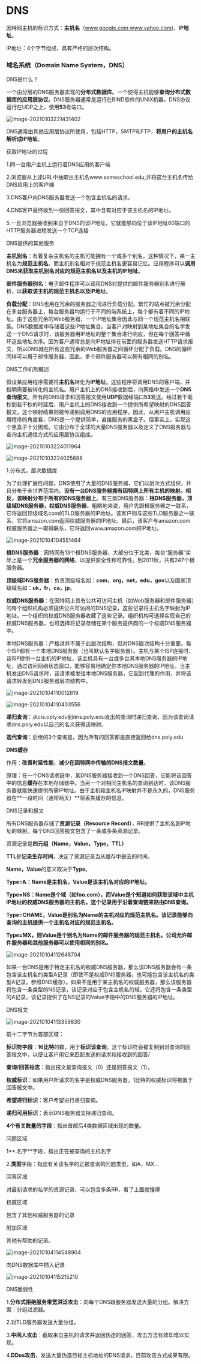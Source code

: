 # DNS

因特网主机的标识方式：**主机名**（www.google.com,www.yahoo.com)，**IP地址**。

IP地址：4个字节组成，具有严格的层次结构。

### 域名系统（Domain Name System，DNS）

DNS是什么？

一个由分层的DNS服务器实现的**分布式数据库**。一个使得主机能够**查询分布式数据库的应用层协议**。DNS服务器通常是运行在BIND软件的UNIX机器。DNS协议运行在UDP之上，使用**53**号端口。

![image-20210103221431402](C:\Users\Jonny\AppData\Roaming\Typora\typora-user-images\image-20210103221431402.png)

DNS通常由其他应用层协议所使用，包括HTTP，SMTP和FTP，**将用户的主机名解析成IP地址**。



获取IP地址的过程

1.同一台用户主机上运行着DNS应用的客户端

2.浏览器从上述URL中抽取出主机名www.someschool.edu,并将这台主机名传给DNS应用上的客户端

3.DNS客户向DNS服务器发送一个包含主机名的请求。

4.DNS客户最终收到一份回答报文，其中含有对应于该主机名的IP地址。

5.一旦浏览器接收到来自于DNS的该IP地址，它就能够向位于该IP地址80端口的HTTP服务器进程发送一个TCP连接



DNS提供的其他服务

**主机别名**：有着复杂主机名的主机可能拥有一个或多个别名。这种情况下，某一主机名为**规范主机名**。而主机别名相对于规范主机名更容易记忆。应用程序可以**调用DNS来获取主机别名对应的规范主机名以及主机的IP地址**。

**邮件服务器别名**：电子邮件程序可以调用DNS对提供的邮件服务器别名进行解析，以**获取该主机的规范主机名以及IP地址**。

**负载分配**：DNS也用在冗余的服务器之间进行负载分配。繁忙的站点被冗余分配在多台服务器上，每台服务器均运行于不同的端系统上，每个都有着不同的IP地址。由于这些冗余的Web服务器，一个IP地址集合因此与同一个规范主机名相联系。DNS数据库中存储着这些IP地址集合。当客户对映射到某地址集合的名字发送一个DNS请求时，该服务器用IP地址的整个集合进行响应，但在每个回答中循环这些地址次序。因为客户通常总是向IP地址排在前面的服务器发送HTTP请求报文，所以DNS就在所有这些冗余的Web服务器之间循环分配了负载。DNS的循环同样可以用于邮件服务器，因此，多个邮件服务器可以拥有相同的别名。



DNS工作机制概述

​    假设某应用程序需要将**主机名**转化为**IP地址**。这些程序将调用DNS的客户端，并指明需要被转化的主机名。用户主机上的DNS接收到后，向网络中发送一个**DNS查询报文**。所有的DNS请求和回答报文使用**UDP**数据经端口**53**发送。经过若干毫秒到若干秒的时延后，用户主机上的DNS接收到一个提供所希望映射的DNS回答报文。这个映射结果则被传递到调用DNS的应用程序。因此，从用户主机调用应用程序的角度看，DNS是一个提供简单，直接服务的黑盒子。但事实上，实现这个黑盒子十分困难。它由分布于全球的大量DNS服务器以及定义了DNS服务器与查询主机通信方式的应用层协议组成。

![image-20210103224011964](C:\Users\Jonny\AppData\Roaming\Typora\typora-user-images\image-20210103224011964.png)

![image-20210103224025688](C:\Users\Jonny\AppData\Roaming\Typora\typora-user-images\image-20210103224025688.png)



1.分布式，层次数据库

  为了处理扩展性问题，DNS使用了大量的DNS服务器，它们以层次方式组织，并且分布于全世界范围内。**没有一台DNS服务器拥有因特网上所有主机的映射。相反，该映射分布于所有的DNS服务器上**。有三类DNS服务器：**根DNS服务器，顶级域DNS服务器，权威DNS服务器**。粗略地来说，用户先跟根服务器之一联系，它将返回顶级域名com的TLD服务器的IP地址。该客户则与这些TLD服务器之一联系，它将amazon.com返回权威服务器的IP地址。最后，该客户与amazon.com权威服务器之一取得联系，它将返回www.amazon.com的IP地址。

![image-20210104104551464](C:\Users\Jonny\AppData\Roaming\Typora\typora-user-images\image-20210104104551464.png)

**根DNS服务器**：因特网有13个根DNS服务器，大部分位于北美，每台“服务器”实际上是一个**冗余服务器的网络**，以提供安全性和可靠性。到2011秋，共有247个根服务器。

**顶级域DNS服务器**：负责顶级域名如：**com，org，net，edu，gov**以及国家顶级域名如：**uk，fr，ca，jp**。

**权威DNS服务器**：在因特网上具有公共可访问主机（如Web服务器和邮件服务器）的每个组织机构必须提供公共可访问的DNS记录，这些记录将主机名字映射为IP地址。一个组织的权威DNS服务器收藏了这些记录。组织机构可选择实现自己的权威DNS服务器，也可选择将记录存储在某个服务提供商的一个权威DNS服务器中。

本地DNS服务器：严格讲并不属于此层次结构，但对DNS层次结构十分重要。每个ISP都有一个本地DNS服务器（也叫默认名字服务器）。主机与某个ISP连接时，该ISP提供一台主机的IP地址，该主机具有一台或多台其本地DNS服务器的IP地址，通过访问网络状态窗口，能够容易地确定你本地DNS服务器的IP地址。当主机发出DNS请求时，该请求被发往本地DNS服务器，它起到代理的作用，并将该请求转发到DNS服务器层次结构中。

![image-20210104110012819](C:\Users\Jonny\AppData\Roaming\Typora\typora-user-images\image-20210104110012819.png)

![image-20210104110403556](C:\Users\Jonny\AppData\Roaming\Typora\typora-user-images\image-20210104110403556.png)

**递归查询**：从cis.oply.edu到dns.poly.edu发出的查询时递归查询，因为该查询请求dns.poly.edu以自己的名义获得该映射。

**迭代查询**：后继的3个查询是，因为所有的回答都是直接返回给dns.poly.edu



**DNS缓存**

作用：**改善时延性能**，**减少在因特网中传输的DNS报文数量**。

原理：在一个DNS请求链中，某DNS服务器接收到一个DNS回答，它能将该回答中的信息**缓存**在本地存储器中。当另一个对相同主机名的查询到达时，该DNS服务器就能快速提供所需IP地址。由于主机和主机名IP映射并不是永久的，DNS服务器在**一段时间（通常两天）**将丢失缓存的信息。



DNS记录和报文

所有DNS服务器存储了**资源记录（Resource Record）**，RR提供了主机名到IP地址的映射。每个DNS回答报文包含了一条或多条资源记录。

资源记录是**四元组（Name，Value，Type，TTL）**

**TTL**是**记录生存时间**，决定了资源记录当从缓存中删去的时间。

**Name，Value**的意义取决于**Type**。

**Type=A：Name是主机名，Value是该主机名对应的IP地址。**

**Type=NS：Name是个域（如foo.com），而Value是个知道如何获取该域中主机IP地址的权威DNS服务器的主机名。这个记录用于沿着查询链来路由DNS查询。**

**Type=CHAME，Value是别名为Name的主机对应的规范主机名。该记录能够向查询的主机提供一个主机名对应的规范主机名。**

**Type=MX，则Value是个别名为Name的邮件服务器的规范主机名。公司允许邮件服务器和其他服务器可以使用相同的别名。**

![image-20210104112648704](C:\Users\Jonny\AppData\Roaming\Typora\typora-user-images\image-20210104112648704.png)

如果一台DNS是用于特定主机名的权威DNS服务器，那么该DNS服务器会有一条包含该主机名的类型A记录（即使不是权威DNS服务器，也可能包含该主机名的类型A记录，参照DNS缓存）。如果不是用于某主机名的权威服务器，那么该服务器将包含一条类型的NS记录，该记录对应于包含主机名的域，它还将包含一条类型的A记录，该记录提供了在NS记录的Value字段中的DNS服务器的IP地址。





DNS报文

![image-20210104113359830](C:\Users\Jonny\AppData\Roaming\Typora\typora-user-images\image-20210104113359830.png)

前十二字节为首部区域：

**标识符字段**：**16比特**的数，用于**标识该查询**。这个标识符会被复制到对查询的回答报文中，以便让客户用它来匹配发送的请求和接收到的回答/

**查询/回答标志**：指出报文是查询报文（0）还是回答报文（1）。

**权威标识**：如果用户所请求的名字是权威DNS服务器，1比特的权威标识将被置于回答报文中。

**希望递归标识**：客户希望进行递归查询。

**递归可用标识**：表示DNS服务器支持递归查询。

**4个有关数量的字段**：指出首部后4类数据区域出现的数量。



问题区域

1**.名字**字段，指出正在被查询的主机名字

2.**类型**字段：指出有关该名字的正被查询的问题类型，如A，MX...



回答区域

对最初请求的名字的资源记录，可以包含多条RR，看了上面就懂得



权威区域

包含了其他权威服务器的记录



附加区域

其他有帮助的记录。

![image-20210104114548904](C:\Users\Jonny\AppData\Roaming\Typora\typora-user-images\image-20210104114548904.png)





向DNS数据库中插入记录

![image-20210104115215210](C:\Users\Jonny\AppData\Roaming\Typora\typora-user-images\image-20210104115215210.png)



DNS脆弱性

1.**分布式拒绝服务带宽洪泛攻击**：向每个DNS跟服务器发送大量的分组。解决方案：分组过滤器。

2.对TLD服务器发送大量分组。

3.**中间人攻击**：截取来自主机的请求并返回伪造的回答，攻击方法有效却难以实现。

4.**DDos攻击**，发送大量伪造目标主机地址的DNS请求，目前攻击方式成果有限。